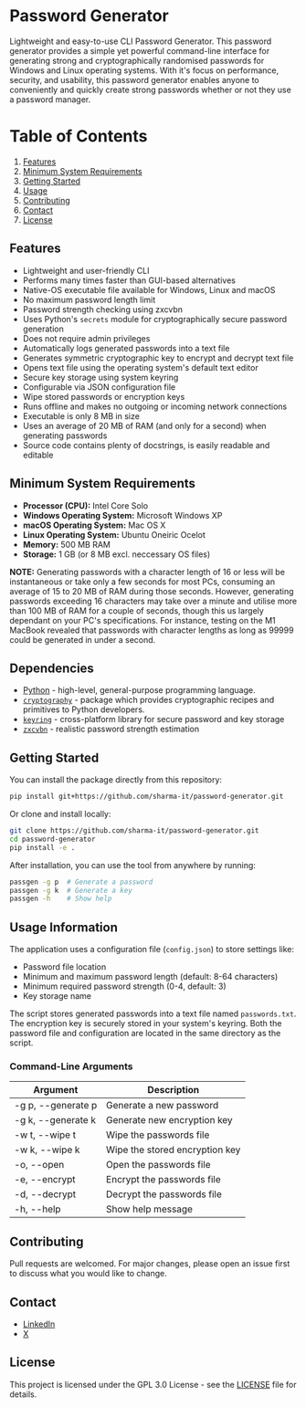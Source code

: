 # Password Generator

Lightweight and easy-to-use CLI Password Generator. This password generator provides a simple yet powerful command-line interface for generating strong and cryptographically randomised passwords for Windows and Linux operating systems. With it's focus on performance, security, and usability, this password generator enables anyone to conveniently and quickly create strong passwords whether or not they use a password manager.

# Table of Contents

1. [Features](#features)
2. [Minimum System Requirements](#minimum-system-requirements)
3. [Getting Started](#getting-started)
4. [Usage](#usage)
5. [Contributing](#contributing)
6. [Contact](#contact)
7. [License](#license)

## Features

- Lightweight and user-friendly CLI
- Performs many times faster than GUI-based alternatives
- Native-OS executable file available for Windows, Linux and macOS
- No maximum password length limit
- Password strength checking using zxcvbn
- Uses Python's `secrets` module for cryptographically secure password generation
- Does not require admin privileges
- Automatically logs generated passwords into a text file
- Generates symmetric cryptographic key to encrypt and decrypt text file
- Opens text file using the operating system's default text editor
- Secure key storage using system keyring
- Configurable via JSON configuration file
- Wipe stored passwords or encryption keys
- Runs offline and makes no outgoing or incoming network connections
- Executable is only 8 MB in size
- Uses an average of 20 MB of RAM (and only for a second) when generating passwords
- Source code contains plenty of docstrings, is easily readable and editable

## Minimum System Requirements

- **Processor (CPU):** Intel Core Solo
- **Windows Operating System:** Microsoft Windows XP
- **macOS Operating System:** Mac OS X
- **Linux Operating System:** Ubuntu Oneiric Ocelot
- **Memory:** 500 MB RAM
- **Storage:** 1 GB (or 8 MB excl. neccessary OS files)

**NOTE:** Generating passwords with a character length of 16 or less will be instantaneous or take only a few seconds for most PCs, consuming an average of 15 to 20 MB of RAM during those seconds. However, generating passwords exceeding 16 characters may take over a minute and utilise more than 100 MB of RAM for a couple of seconds, though this us largely dependant on your PC's specifications. For instance, testing on the M1 MacBook revealed that passwords with character lengths as long as 99999 could be generated in under a second.

## Dependencies

- [Python](https://www.python.org/) - high-level, general-purpose programming language.
- [`cryptography`](https://cryptography.io/en/latest/) -  package which provides cryptographic recipes and primitives to Python developers.
- [`keyring`](https://pypi.org/project/keyring/) - cross-platform library for secure password and key storage
- [`zxcvbn`](https://pypi.org/project/zxcvbn/) - realistic password strength estimation

## Getting Started

You can install the package directly from this repository:
```sh
pip install git+https://github.com/sharma-it/password-generator.git
```

Or clone and install locally:
```sh
git clone https://github.com/sharma-it/password-generator.git
cd password-generator
pip install -e .
```

After installation, you can use the tool from anywhere by running:
```sh
passgen -g p  # Generate a password
passgen -g k  # Generate a key
passgen -h    # Show help
```

## Usage Information

The application uses a configuration file (`config.json`) to store settings like:
- Password file location
- Minimum and maximum password length (default: 8-64 characters)
- Minimum required password strength (0-4, default: 3)
- Key storage name

The script stores generated passwords into a text file named `passwords.txt`. The encryption key is securely stored in your system's keyring. Both the password file and configuration are located in the same directory as the script.

### Command-Line Arguments

| Argument | Description |
| -------- | ----------- |
| -g p, --generate p | Generate a new password |
| -g k, --generate k | Generate new encryption key |
| -w t, --wipe t | Wipe the passwords file |
| -w k, --wipe k | Wipe the stored encryption key |
| -o, --open | Open the passwords file |
| -e, --encrypt | Encrypt the passwords file |
| -d, --decrypt | Decrypt the passwords file |
| -h, --help | Show help message |

## Contributing

Pull requests are welcomed. For major changes, please open an issue first to discuss what you would like to change.

## Contact

- [LinkedIn](https://www.linkedin.com/in/sharma-it/)
- [X](https://x.com/shubsharmatech)

## License

This project is licensed under the GPL 3.0 License - see the [LICENSE](LICENSE) file for details.
